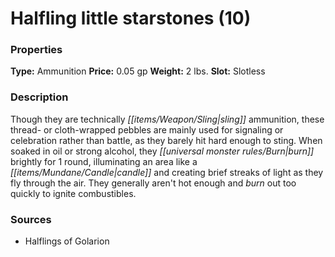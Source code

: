 ﻿---
Title: "Halfling little starstones (10)"
Type: "Ammunition"
Price: "0.05 gp"
Weight: "2 lbs."
Slot: "Slotless"
Description: |
  "Though they are technically sling ammunition, these thread- or cloth-wrapped pebbles are mainly used for signaling or celebration rather than battle, as they barely hit hard enough to sting. When soaked in oil or strong alcohol, they burn brightly for 1 round, illuminating an area like a candle and creating brief streaks of light as they fly through the air. They generally aren't hot enough and burn out too quickly to ignite combustibles."
Sources: "['Halflings of Golarion']"
---

# Halfling little starstones (10)

### Properties

**Type:** Ammunition **Price:** 0.05 gp **Weight:** 2 lbs. **Slot:** Slotless

### Description

Though they are technically _[[items/Weapon/Sling|sling]]_ ammunition, these thread- or cloth-wrapped pebbles are mainly used for signaling or celebration rather than battle, as they barely hit hard enough to sting. When soaked in oil or strong alcohol, they _[[universal monster rules/Burn|burn]]_ brightly for 1 round, illuminating an area like a _[[items/Mundane/Candle|candle]]_ and creating brief streaks of light as they fly through the air. They generally aren't hot enough and _burn_ out too quickly to ignite combustibles.

### Sources

* Halflings of Golarion
